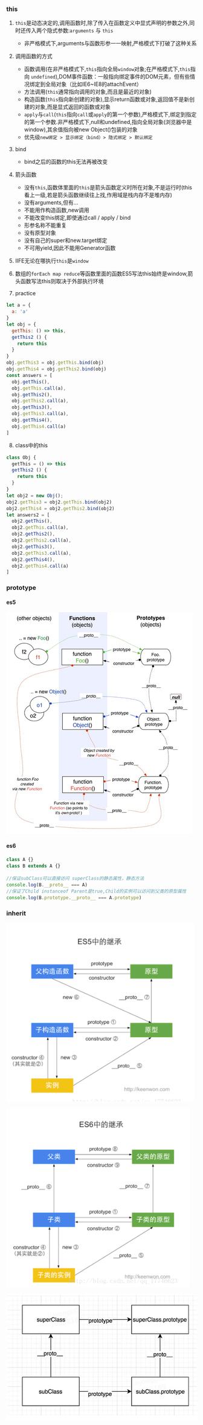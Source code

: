 ### this
1. `this`是动态决定的,调用函数时,除了传入在函数定义中显式声明的参数之外,同时还传入两个隐式参数:`arguments` 与 `this`
   - 非严格模式下,arguments与函数形参一一映射,严格模式下打破了这种关系

2. 调用函数的方式
   - 函数调用(在非严格模式下,`this`指向全局`window`对象;在严格模式下,`this`指向 `undefined`),DOM事件函数：一般指向绑定事件的DOM元素，但有些情况绑定到全局对象（比如IE6~IE8的attachEvent）
   - 方法调用(`this`通常指向调用的对象,而且是最近的对象)
   - 构造函数(`this`指向新创建的对象),显示return函数或对象,返回值不是新创建的对象,而是显式返回的函数或对象
   -  `apply`与`call`(`this`指向`call`或`apply`的第一个参数),严格模式下,绑定到指定的第一个参数.非严格模式下,null和undefined,指向全局对象(浏览器中是window),其余值指向被new Object()包装的对象
   - 优先级`new绑定 > 显示绑定（bind）> 隐式绑定 > 默认绑定`
3. bind
   - bind之后的函数的this无法再被改变

4. 箭头函数
   - 没有`this`,函数体里面的`this`是箭头函数定义时所在对象,不是运行时(this看上一级,若是箭头函数继续往上找,作用域是栈内存不是堆内存)
   - 没有arguments,但有...
   - 不能用作构造函数,new调用
   - 不能改变this绑定,即使通过call / apply / bind
   - 形参名称不能重复
   - 没有原型对象
   - 没有自己的super和new.target绑定
   - 不可用yield,因此不能用Generator函数
5. IIFE无论在哪执行`this`是`window`
6. 数组的`forEach map reduce`等函数里面的函数ES5写法this始终是window,箭头函数写法this则取决于外部执行环境
7. practice
```javascript
let a = {
  a: 'a'
}
let obj = {
  getThis: () => this,
  getThis2 () {
    return this
  }
}
obj.getThis3 = obj.getThis.bind(obj)
obj.getThis4 = obj.getThis2.bind(obj)
const answers = [
  obj.getThis(),
  obj.getThis.call(a),
  obj.getThis2(),
  obj.getThis2.call(a),
  obj.getThis3(),
  obj.getThis3.call(a),
  obj.getThis4(),
  obj.getThis4.call(a)
]
```

8. class中的this
```javascript
class Obj {
  getThis = () => this
  getThis2 () {
    return this
  }
}
let obj2 = new Obj();
obj2.getThis3 = obj2.getThis.bind(obj2)
obj2.getThis4 = obj2.getThis2.bind(obj2)
let answers2 = [
  obj2.getThis(),
  obj2.getThis.call(a),
  obj2.getThis2(),
  obj2.getThis2.call(a),
  obj2.getThis3(),
  obj2.getThis3.call(a),
  obj2.getThis4(),
  obj2.getThis4.call(a)
]
```

### prototype
#### es5
![](../images/prototype.png)

#### es6
```javascript
class A {}
class B extends A {}

//保证subClass可以直接访问 superClass的静态属性，静态方法
console.log(B.__proto__ === A)
//保证了Child instanceof Parent是true,Child的实例可以访问到父类的原型属性
console.log(B.prototype.__proto__ === A.prototype)
```

### inherit
![](../images/es5_inherit.png)

![](../images/es6_inherit.png)

![](../images/es6_inherit2.png)